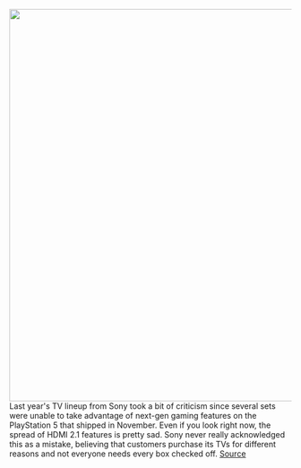 <img src='https://cdn.vox-cdn.com/thumbor/2Dujw9ebX0vBk_bp0dfZT5R9lA4=/0x0:3000x2000/1200x800/filters:focal(1260x760:1740x1240)/cdn.vox-cdn.com/uploads/chorus_image/image/68633326/X95J_65_CCW.0.jpg' width='700px' /><br/>
Last year's TV lineup from Sony took a bit of criticism since several sets were unable to take advantage of next-gen gaming features on the PlayStation 5 that shipped in November. Even if you look right now, the spread of HDMI 2.1 features is pretty sad. Sony never really acknowledged this as a mistake, believing that customers purchase its TVs for different reasons and not everyone needs every box checked off.
<a href='https://www.theverge.com/2021/1/7/22218693/sony-tv-lineup-8k-4k-z9j-a90j-a80j-x95j-x90j-ces-2021'> Source <a/>